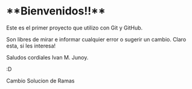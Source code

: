 <h1>**Bienvenidos!!**</h1> 

Este es el primer proyecto que utilizo con Git y GitHub.

Son libres de mirar e informar cualquier error o sugerir un cambio. Claro esta, si les interesa!

Saludos cordiales Ivan M. Junoy.

:D



Cambio Solucion de Ramas